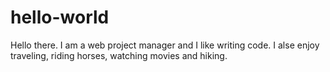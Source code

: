 # hello-world
Hello there.  I am a web project manager and I like writing code.  I alse enjoy traveling, riding horses, watching movies and hiking.  
